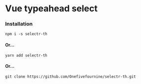 # Vue typeahead select

### Installation

```
npm i -s selectr-th
```

#### Or...

```
yarn add selectr-th
```

#### Or...

```
git clone https://github.com/Onefivefournine/selectr-th.git
```